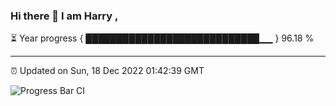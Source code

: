 ### Hi there 👋 I am Harry , 

⏳ Year progress { ████████████████████████████▁▁ } 96.18 %

---

⏰ Updated on Sun, 18 Dec 2022 01:42:39 GMT

![Progress Bar CI](https://github.com/duykhang68/duykhang68/workflows/Progress%20Bar%20CI/badge.svg)
